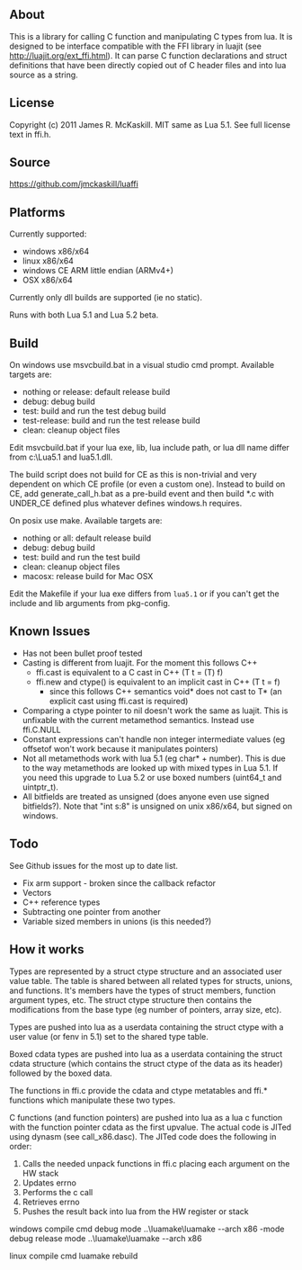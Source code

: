 About
-----
This is a library for calling C function and manipulating C types from lua. It
is designed to be interface compatible with the FFI library in luajit (see
http://luajit.org/ext_ffi.html). It can parse C function declarations and
struct definitions that have been directly copied out of C header files and
into lua source as a string.

License
-------
Copyright (c) 2011 James R. McKaskill.
MIT same as Lua 5.1. See full license text in ffi.h.

Source
------
https://github.com/jmckaskill/luaffi

Platforms
---------
Currently supported:
- windows x86/x64
- linux x86/x64
- windows CE ARM little endian (ARMv4+)
- OSX x86/x64

Currently only dll builds are supported (ie no static).

Runs with both Lua 5.1 and Lua 5.2 beta.

Build
-----

On windows use msvcbuild.bat in a visual studio cmd prompt. Available targets are:
- nothing or release: default release build
- debug: debug build
- test: build and run the test debug build
- test-release: build and run the test release build
- clean: cleanup object files

Edit msvcbuild.bat if your lua exe, lib, lua include path, or lua dll name
differ from c:\Lua5.1 and lua5.1.dll.

The build script does not build for CE as this is non-trivial and very
dependent on which CE profile (or even a custom one). Instead to build on CE,
add generate_call_h.bat as a pre-build event and then build *.c with UNDER_CE
defined plus whatever defines windows.h requires.

On posix use make. Available targets are:
- nothing or all: default release build
- debug: debug build
- test: build and run the test build
- clean: cleanup object files
- macosx: release build for Mac OSX

Edit the Makefile if your lua exe differs from `lua5.1` or if you can't get
the include and lib arguments from pkg-config.

Known Issues
------------
- Has not been bullet proof tested
- Casting is different from luajit. For the moment this follows C++
  - ffi.cast is equivalent to a C cast in C++ (T t = (T) f)
  - ffi.new and ctype() is equivalent to an implicit cast in C++ (T t = f)
     - since this follows C++ semantics void* does not cast to T* (an explicit
       cast using ffi.cast is required)
- Comparing a ctype pointer to nil doesn't work the same as luajit. This is
  unfixable with the current metamethod semantics. Instead use ffi.C.NULL
- Constant expressions can't handle non integer intermediate values (eg
  offsetof won't work because it manipulates pointers)
- Not all metamethods work with lua 5.1 (eg char* + number). This is due to
  the way metamethods are looked up with mixed types in Lua 5.1. If you need
this upgrade to Lua 5.2 or use boxed numbers (uint64_t and uintptr_t).
- All bitfields are treated as unsigned (does anyone even use signed
  bitfields?). Note that "int s:8" is unsigned on unix x86/x64, but signed on
windows.

Todo
----
See Github issues for the most up to date list.
- Fix arm support - broken since the callback refactor
- Vectors
- C++ reference types
- Subtracting one pointer from another
- Variable sized members in unions (is this needed?)

How it works
------------
Types are represented by a struct ctype structure and an associated user value
table. The table is shared between all related types for structs, unions, and
functions. It's members have the types of struct members, function argument
types, etc. The struct ctype structure then contains the modifications from
the base type (eg number of pointers, array size, etc).

Types are pushed into lua as a userdata containing the struct ctype with a
user value (or fenv in 5.1) set to the shared type table.

Boxed cdata types are pushed into lua as a userdata containing the struct
cdata structure (which contains the struct ctype of the data as its header)
followed by the boxed data.

The functions in ffi.c provide the cdata and ctype metatables and ffi.*
functions which manipulate these two types.

C functions (and function pointers) are pushed into lua as a lua c function
with the function pointer cdata as the first upvalue. The actual code is JITed
using dynasm (see call_x86.dasc). The JITed code does the following in order:
1. Calls the needed unpack functions in ffi.c placing each argument on the HW stack
2. Updates errno
3. Performs the c call
4. Retrieves errno
5. Pushes the result back into lua from the HW register or stack

windows compile cmd
debug mode
..\luamake\luamake --arch x86 -mode debug
release mode
..\luamake\luamake --arch x86

linux compile cmd
luamake rebuild
